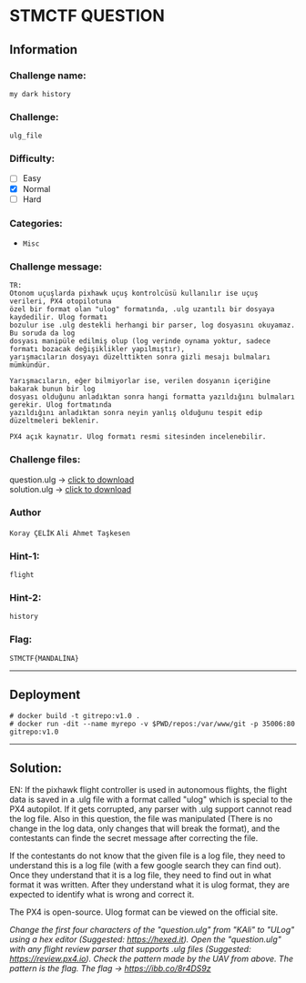 # STMCTF QUESTION

## Information
### Challenge name: 

`my dark history`

### Challenge:

`ulg_file`

### Difficulty:
- [ ] Easy
- [x] Normal
- [ ] Hard

### Categories:
 - `Misc`

### Challenge message:
```
TR:
Otonom uçuşlarda pixhawk uçuş kontrolcüsü kullanılır ise uçuş verileri, PX4 otopilotuna
özel bir format olan "ulog" formatında, .ulg uzantılı bir dosyaya kaydedilir. Ulog formatı
bozulur ise .ulg destekli herhangi bir parser, log dosyasını okuyamaz. Bu soruda da log
dosyası manipüle edilmiş olup (log verinde oynama yoktur, sadece formatı bozacak değişiklikler yapılmıştır),
yarışmacıların dosyayı düzelttikten sonra gizli mesajı bulmaları mümkündür.

Yarışmacıların, eğer bilmiyorlar ise, verilen dosyanın içeriğine bakarak bunun bir log
dosyası olduğunu anladıktan sonra hangi formatta yazıldığını bulmaları gerekir. Ulog fortmatında
yazıldığını anladıktan sonra neyin yanlış olduğunu tespit edip düzeltmeleri beklenir.

PX4 açık kaynatır. Ulog formatı resmi sitesinden incelenebilir.
```

### Challenge files:
question.ulg -> [click to download](https://drive.google.com/file/d/1RYcOY2ynTJRR6gmmj0-4avWZo8vwtC_L/view?usp=share_link)<br />
solution.ulg -> [click to download](https://drive.google.com/file/d/1x1K1wl_tORFDShsiC_1XFE9Inisni9Ab/view?usp=share_link)

### Author
`Koray ÇELİK`
`Ali Ahmet Taşkesen`

### Hint-1: 
`flight`

### Hint-2: 
`history`

### Flag:
`STMCTF{MANDALİNA}`

---

## Deployment

	# docker build -t gitrepo:v1.0 .
	# docker run -dit --name myrepo -v $PWD/repos:/var/www/git -p 35006:80 gitrepo:v1.0

---

## Solution:
EN:
If the pixhawk flight controller is used in autonomous flights, the flight data is saved
in a .ulg file with a format called "ulog" which is special to the PX4 autopilot.
If it gets corrupted, any parser with .ulg support cannot read the log file. Also in this
question, the file was manipulated (There is no change in the log data, only changes that will break the format),
and the contestants can finde the secret message after correcting the file.

If the contestants do not know that the given file is a log file, they need to understand
this is a log file (with a few google search they can find out). Once they understand that
it is a log file, they need to find out in what format it was written. After they understand
what it is ulog format, they are expected to identify what is wrong and correct it.

The PX4 is open-source. Ulog format can be viewed on the official site.

*Change the first four characters of the "question.ulg" from "KAli" to "ULog" using a hex editor (Suggested: https://hexed.it).*
*Open the "question.ulg" with any flight review parser that supports .ulg files (Suggested: https://review.px4.io).*
*Check the pattern made by the UAV from above.*
*The pattern is the flag.*
*The flag -> https://ibb.co/8r4DS9z*
